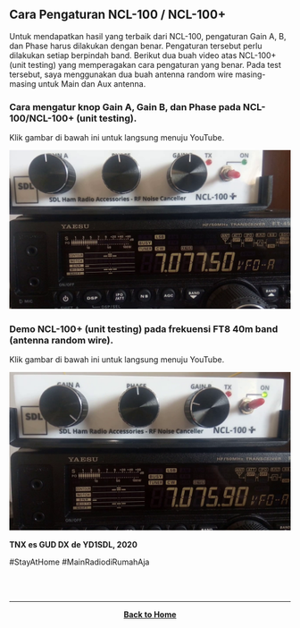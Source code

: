 ## Cara Pengaturan NCL-100 / NCL-100+

Untuk mendapatkan hasil yang terbaik dari NCL-100, pengaturan Gain A, B, dan Phase harus dilakukan dengan benar. Pengaturan tersebut perlu dilakukan setiap berpindah band. Berikut dua buah video atas NCL-100+ (unit testing) yang memperagakan cara pengaturan yang benar. Pada test tersebut, saya menggunakan dua buah antenna random wire masing-masing untuk Main dan Aux antenna.

### Cara mengatur knop Gain A, Gain B, dan Phase pada NCL-100/NCL-100+ (unit testing).

Klik gambar di bawah ini untuk langsung menuju YouTube.

[![](./snap.png)](https://www.youtube.com/watch?v=hh-UnCXkkAk)



### Demo NCL-100+ (unit testing) pada frekuensi FT8 40m band (antenna random wire).

Klik gambar di bawah ini untuk langsung menuju YouTube.

[![](./ss_ft8.png)](https://www.youtube.com/watch?v=L7Au5DPx-Jw)

**TNX es GUD DX**
**de YD1SDL, 2020**

#StayAtHome #MainRadiodiRumahAja

<br><br>
****
<p align="center">
  <a href="https://handiko.github.io/MyBlog/"> <b>Back to Home</b> </a>
  <br>
</p>
